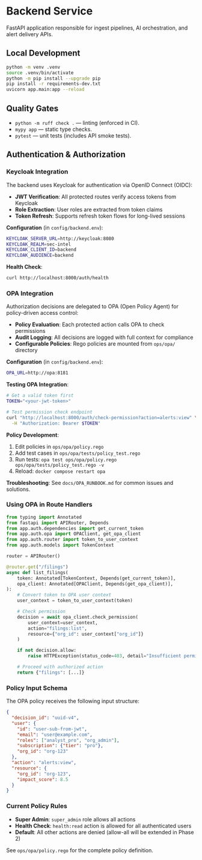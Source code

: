 # Backend Service

FastAPI application responsible for ingest pipelines, AI orchestration, and alert delivery APIs.

## Local Development

```bash
python -m venv .venv
source .venv/bin/activate
python -m pip install --upgrade pip
pip install -r requirements-dev.txt
uvicorn app.main:app --reload
```

## Quality Gates

- `python -m ruff check .` — linting (enforced in CI).
- `mypy app` — static type checks.
- `pytest` — unit tests (includes API smoke tests).

## Authentication & Authorization

### Keycloak Integration

The backend uses Keycloak for authentication via OpenID Connect (OIDC):

- **JWT Verification**: All protected routes verify access tokens from Keycloak
- **Role Extraction**: User roles are extracted from token claims
- **Token Refresh**: Supports refresh token flows for long-lived sessions

**Configuration** (in `config/backend.env`):
```bash
KEYCLOAK_SERVER_URL=http://keycloak:8080
KEYCLOAK_REALM=sec-intel
KEYCLOAK_CLIENT_ID=backend
KEYCLOAK_AUDIENCE=backend
```

**Health Check**:
```bash
curl http://localhost:8000/auth/health
```

### OPA Integration

Authorization decisions are delegated to OPA (Open Policy Agent) for policy-driven access control:

- **Policy Evaluation**: Each protected action calls OPA to check permissions
- **Audit Logging**: All decisions are logged with full context for compliance
- **Configurable Policies**: Rego policies are mounted from `ops/opa/` directory

**Configuration** (in `config/backend.env`):
```bash
OPA_URL=http://opa:8181
```

**Testing OPA Integration**:
```bash
# Get a valid token first
TOKEN="<your-jwt-token>"

# Test permission check endpoint
curl "http://localhost:8000/auth/check-permission?action=alerts:view" \
  -H "Authorization: Bearer $TOKEN"
```

**Policy Development**:
1. Edit policies in `ops/opa/policy.rego`
2. Add test cases in `ops/opa/tests/policy_test.rego`
3. Run tests: `opa test ops/opa/policy.rego ops/opa/tests/policy_test.rego -v`
4. Reload: `docker compose restart opa`

**Troubleshooting**: See `docs/OPA_RUNBOOK.md` for common issues and solutions.

### Using OPA in Route Handlers

```python
from typing import Annotated
from fastapi import APIRouter, Depends
from app.auth.dependencies import get_current_token
from app.auth.opa import OPAClient, get_opa_client
from app.auth.router import token_to_user_context
from app.auth.models import TokenContext

router = APIRouter()

@router.get("/filings")
async def list_filings(
    token: Annotated[TokenContext, Depends(get_current_token)],
    opa_client: Annotated[OPAClient, Depends(get_opa_client)],
):
    # Convert token to OPA user context
    user_context = token_to_user_context(token)

    # Check permission
    decision = await opa_client.check_permission(
        user_context=user_context,
        action="filings:list",
        resource={"org_id": user_context["org_id"]}
    )

    if not decision.allow:
        raise HTTPException(status_code=403, detail="Insufficient permissions")

    # Proceed with authorized action
    return {"filings": [...]}
```

### Policy Input Schema

The OPA policy receives the following input structure:

```json
{
  "decision_id": "uuid-v4",
  "user": {
    "id": "user-sub-from-jwt",
    "email": "user@example.com",
    "roles": ["analyst_pro", "org_admin"],
    "subscription": {"tier": "pro"},
    "org_id": "org-123"
  },
  "action": "alerts:view",
  "resource": {
    "org_id": "org-123",
    "impact_score": 8.5
  }
}
```

### Current Policy Rules

- **Super Admin**: `super_admin` role allows all actions
- **Health Check**: `health:read` action is allowed for all authenticated users
- **Default**: All other actions are denied (allow-all will be extended in Phase 2)

See `ops/opa/policy.rego` for the complete policy definition.
